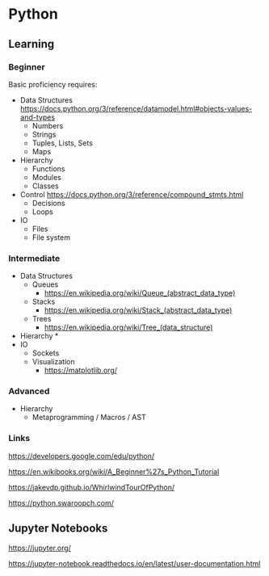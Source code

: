 # Python


## Learning

### Beginner

Basic proficiency requires:

  * Data Structures
    https://docs.python.org/3/reference/datamodel.html#objects-values-and-types
    * Numbers
    * Strings
    * Tuples, Lists, Sets
    * Maps
  * Hierarchy
    * Functions
    * Modules
    * Classes
  * Control
    https://docs.python.org/3/reference/compound_stmts.html
    * Decisions
    * Loops
  * IO
    * Files
    * File system


### Intermediate

  * Data Structures
    * Queues
      * https://en.wikipedia.org/wiki/Queue_(abstract_data_type)
    * Stacks
      * https://en.wikipedia.org/wiki/Stack_(abstract_data_type)
    * Trees
      * https://en.wikipedia.org/wiki/Tree_(data_structure)
  * Hierarchy
    * 
  * IO
    * Sockets
    * Visualization
      * https://matplotlib.org/

### Advanced

  * Hierarchy
    * Metaprogramming / Macros / AST

### Links

https://developers.google.com/edu/python/

https://en.wikibooks.org/wiki/A_Beginner%27s_Python_Tutorial

https://jakevdp.github.io/WhirlwindTourOfPython/

https://python.swaroopch.com/


## Jupyter Notebooks

https://jupyter.org/

https://jupyter-notebook.readthedocs.io/en/latest/user-documentation.html

